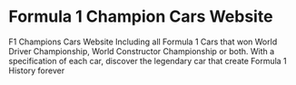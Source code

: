 # Formula 1 Champion Cars Website
F1 Champions Cars Website
Including all Formula 1 Cars that won World Driver Championship, World Constructor Championship or both.
With a specification of each car, discover the legendary car that create Formula 1 History forever
